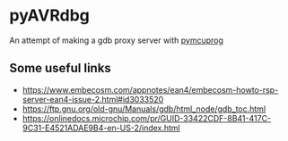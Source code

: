 # pyAVRdbg
An attempt of making a gdb proxy server with [pymcuprog](https://pypi.org/project/pymcuprog/)

## Some useful links
- https://www.embecosm.com/appnotes/ean4/embecosm-howto-rsp-server-ean4-issue-2.html#id3033520
- https://ftp.gnu.org/old-gnu/Manuals/gdb/html_node/gdb_toc.html
- https://onlinedocs.microchip.com/pr/GUID-33422CDF-8B41-417C-9C31-E4521ADAE9B4-en-US-2/index.html
